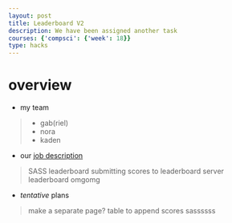 ```yaml
---
layout: post
title: Leaderboard V2
description: We have been assigned another task
courses: {'compsci': {'week': 18}}
type: hacks
---
```


# overview #
- my team
> - gab(riel)
> - nora
> - kaden

- our [job description](https://github.com/orgs/nighthawkcoders/projects/7/views/1?pane=issue&itemId=48958604)
> SASS leaderboard
> submitting scores to leaderboard
> server leaderboard omgomg

- *tentative* plans
> make a separate page? 
> table to append scores
> sassssss